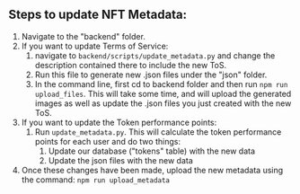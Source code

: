 ## Steps to update NFT Metadata:
1) Navigate to the "backend" folder.
2) If you want to update Terms of Service:  
   1) navigate to `backend/scripts/update_metadata.py` and change the description contained there to include the new ToS. 
   2) Run this file to generate new .json files under the "json" folder. 
   3) In the command line, first cd to backend folder and then run `npm run upload_files`. This will take some time, and will upload the generated images as well as update the .json files you just created with the new ToS. 
3) If you want to update the Token performance points:
   1) Run `update_metadata.py`. This will calculate the token performance points for each user and do two things: 
      1) Update our database ("tokens" table) with the new data
      2) Update the json files with the new data
4) Once these changes have been made, upload the new metadata using the command: `npm run upload_metadata`